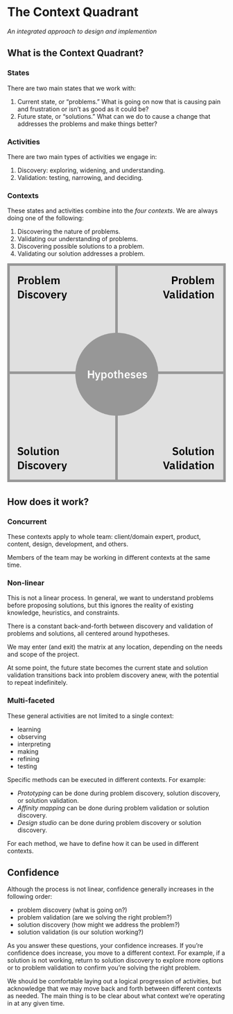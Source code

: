 # The Context Quadrant
*An integrated approach to design and implemention*

## What is the Context Quadrant?

### States
There are two main states that we work with:
1. Current state, or “problems.” What is going on now that is causing pain and frustration or isn’t as good as it could be?
2. Future state, or “solutions.” What can we do to cause a change that addresses the problems and make things better?

### Activities
There are two main types of activities we engage in:
1. Discovery: exploring, widening, and understanding.
2. Validation: testing, narrowing, and deciding.

### Contexts
These states and activities combine into the *four contexts*. We are always doing one of the following:
1. Discovering the nature of problems.
2. Validating our understanding of problems.
3. Discovering possible solutions to a problem.
4. Validating our solution addresses a problem.

![two-by-two matrix with circle in the middle](context-quadrant.png) 

## How does it work?

### Concurrent
These contexts apply to whole team: client/domain expert, product, content, design, development, and others.

Members of the team may be working in different contexts at the same time.

### Non-linear
This is not a linear process. In general, we want to understand problems before proposing solutions, but this ignores the reality of existing knowledge, heuristics, and constraints.

There is a constant back-and-forth between discovery and validation of problems and solutions, all centered around hypotheses.

We may enter (and exit) the matrix at any location, depending on the needs and scope of the project.

At some point, the future state becomes the current state and solution validation transitions back into problem discovery anew, with the potential to repeat indefinitely.

### Multi-faceted
These general activities are not limited to a single context:
- learning
- observing
- interpreting
- making
- refining
- testing

Specific methods can be executed in different contexts. For example:
- *Prototyping* can be done during problem discovery, solution discovery, or solution validation.
- *Affinity mapping* can be done during problem validation or solution discovery.
- *Design studio* can be done during problem discovery or solution discovery.

For each method, we have to define how it can be used in different contexts.

## Confidence
Although the process is not linear, confidence generally increases in the following order:

- problem discovery (what is going on?)
- problem validation (are we solving the right problem?)
- solution discovery (how might we address the problem?)
- solution validation (is our solution working?)

As you answer these questions, your confidence increases. If you’re confidence does increase, you move to a different context. For example, if a solution is not working, return to solution discovery to explore more options or to problem validation to confirm you’re solving the right problem.

We should be comfortable laying out a logical progression of activities, but acknowledge that we may move back and forth between different contexts as needed. The main thing is to be clear about what context we’re operating in at any given time.
